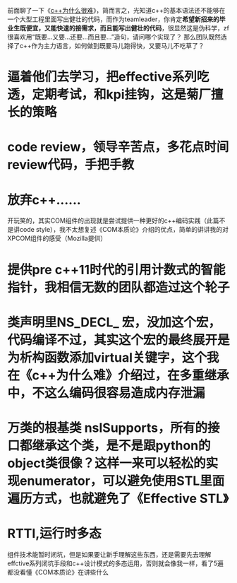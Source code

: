前面聊了一下《[c++为什么很难](https://github.com/jwongzblog/myblog/blob/master/c%2B%2B/%E4%B8%BA%E4%BB%80%E4%B9%88c%2B%2B%E5%BE%88%E9%9A%BE.md)》，简而言之，光知道c++的基本语法还不能够在一个大型工程里面写出健壮的代码，而作为teamleader，你肯定**希望新招来的毕业生既便宜，又能快速的接需求，而且能写出健壮的代码**，很显然这是伪科学，zf很喜欢用“既要...又要...还要...而且要...”造句，请问哪个实现了？
那么团队既然选择了c++作为主力语言，如何做到既要马儿跑得快，又要马儿不吃草了？
# 逼着他们去学习，把effective系列吃透，定期考试，和kpi挂钩，这是菊厂擅长的策略
# code review，领导辛苦点，多花点时间review代码，手把手教
# 放弃c++......

开玩笑的，其实COM组件的出现就是尝试提供一种更好的c++编码实践（此篇不是讲code style），我不太想复述《COM本质论》介绍的优点，简单的讲讲我的对XPCOM组件的感受（Mozilla提供）
# 提供pre c++11时代的引用计数式的智能指针，我相信无数的团队都造过这个轮子
# 类声明里NS_DECL_ 宏，没加这个宏，代码编译不过，其实这个宏的最终展开是为析构函数添加virtual关键字，这个我在《c++为什么难》介绍过，在多重继承中，不这么编码很容易造成内存泄漏
# 万类的根基类 nsISupports，所有的接口都继承这个类，是不是跟python的object类很像？这样一来可以轻松的实现enumerator，可以避免使用STL里面遍历方式，也就避免了《Effective STL》
# RTTI,运行时多态

组件技术能暂时闭坑，但是如果要让新手理解这些东西，还是需要先去理解effctive系列闭坑手段和c++设计模式的多态运用，否则就会像我一样，看了5遍都没看懂《COM本质论》在讲些什么